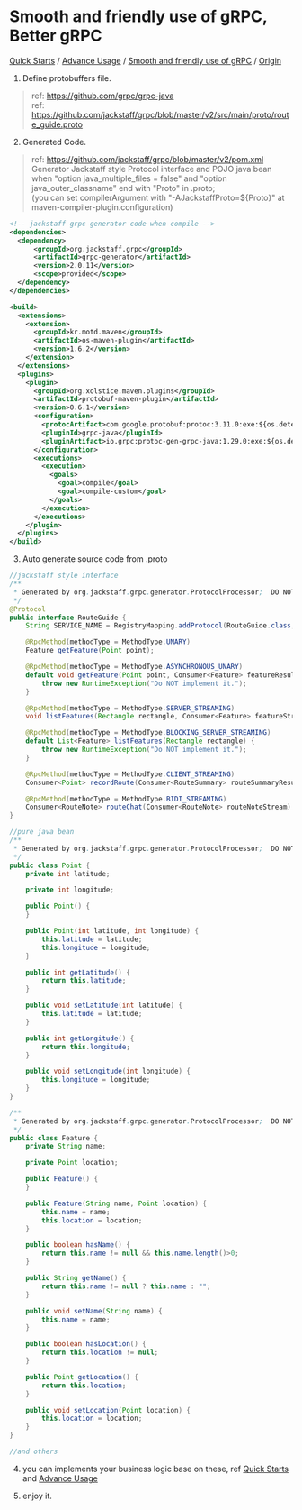Smooth and friendly use of gRPC, Better gRPC 
===

[Quick Starts](https://github.com/jackstaff/grpc/blob/master/START.md) / [Advance Usage](https://github.com/jackstaff/grpc/blob/master/ADVANCE.md) / [Smooth and friendly use of gRPC](https://github.com/jackstaff/grpc/blob/master/V2.md) / [Origin](https://github.com/jackstaff/grpc/blob/master/ORIGIN.md)

1. Define protobuffers file.
>    ref: https://github.com/grpc/grpc-java  
>    ref: https://github.com/jackstaff/grpc/blob/master/v2/src/main/proto/route_guide.proto

2. Generated Code.
>    ref: https://github.com/jackstaff/grpc/blob/master/v2/pom.xml  
>    Generator Jackstaff style Protocol interface and POJO java bean when "option java_multiple_files = false" and "option java_outer_classname" end with "Proto" in .proto;  
>    (you can set compilerArgument with "-AJackstaffProto=${Proto}" at maven-compiler-plugin.configuration)
```xml
<!-- jackstaff grpc generator code when compile -->
<dependencies>
  <dependency>
      <groupId>org.jackstaff.grpc</groupId>
      <artifactId>grpc-generator</artifactId>
      <version>2.0.11</version>
      <scope>provided</scope>
  </dependency>
</dependencies>

<build>
  <extensions>
    <extension>
      <groupId>kr.motd.maven</groupId>
      <artifactId>os-maven-plugin</artifactId>
      <version>1.6.2</version>
    </extension>
  </extensions>
  <plugins>
    <plugin>
      <groupId>org.xolstice.maven.plugins</groupId>
      <artifactId>protobuf-maven-plugin</artifactId>
      <version>0.6.1</version>
      <configuration>
        <protocArtifact>com.google.protobuf:protoc:3.11.0:exe:${os.detected.classifier}</protocArtifact>
        <pluginId>grpc-java</pluginId>
        <pluginArtifact>io.grpc:protoc-gen-grpc-java:1.29.0:exe:${os.detected.classifier}</pluginArtifact>
      </configuration>
      <executions>
        <execution>
          <goals>
            <goal>compile</goal>
            <goal>compile-custom</goal>
          </goals>
        </execution>
      </executions>
    </plugin>
  </plugins>
</build>

```
3. Auto generate source code from .proto
```java
//jackstaff style interface
/**
 * Generated by org.jackstaff.grpc.generator.ProtocolProcessor;  DO NOT EDIT!
 */
@Protocol
public interface RouteGuide {
    String SERVICE_NAME = RegistryMapping.addProtocol(RouteGuide.class, RouteGuideGrpc.getServiceDescriptor());

    @RpcMethod(methodType = MethodType.UNARY)
    Feature getFeature(Point point);

    @RpcMethod(methodType = MethodType.ASYNCHRONOUS_UNARY)
    default void getFeature(Point point, Consumer<Feature> featureResult) {
        throw new RuntimeException("Do NOT implement it.");
    }

    @RpcMethod(methodType = MethodType.SERVER_STREAMING)
    void listFeatures(Rectangle rectangle, Consumer<Feature> featureStream);

    @RpcMethod(methodType = MethodType.BLOCKING_SERVER_STREAMING)
    default List<Feature> listFeatures(Rectangle rectangle) {
        throw new RuntimeException("Do NOT implement it.");
    }

    @RpcMethod(methodType = MethodType.CLIENT_STREAMING)
    Consumer<Point> recordRoute(Consumer<RouteSummary> routeSummaryResult);

    @RpcMethod(methodType = MethodType.BIDI_STREAMING)
    Consumer<RouteNote> routeChat(Consumer<RouteNote> routeNoteStream);
}

//pure java bean
/**
 * Generated by org.jackstaff.grpc.generator.ProtocolProcessor;  DO NOT EDIT!
 */
public class Point {
    private int latitude;

    private int longitude;

    public Point() {
    }

    public Point(int latitude, int longitude) {
        this.latitude = latitude;
        this.longitude = longitude;
    }

    public int getLatitude() {
        return this.latitude;
    }

    public void setLatitude(int latitude) {
        this.latitude = latitude;
    }

    public int getLongitude() {
        return this.longitude;
    }

    public void setLongitude(int longitude) {
        this.longitude = longitude;
    }
}

/**
 * Generated by org.jackstaff.grpc.generator.ProtocolProcessor;  DO NOT EDIT!
 */
public class Feature {
    private String name;

    private Point location;

    public Feature() {
    }

    public Feature(String name, Point location) {
        this.name = name;
        this.location = location;
    }

    public boolean hasName() {
        return this.name != null && this.name.length()>0;
    }

    public String getName() {
        return this.name != null ? this.name : "";
    }

    public void setName(String name) {
        this.name = name;
    }

    public boolean hasLocation() {
        return this.location != null;
    }

    public Point getLocation() {
        return this.location;
    }

    public void setLocation(Point location) {
        this.location = location;
    }
}

//and others

```
4. you can implements your business logic base on these, ref [Quick Starts](https://github.com/jackstaff/grpc/blob/master/START.md)  and [Advance Usage](https://github.com/jackstaff/grpc/blob/master/ADVANCE.md)

5. enjoy it.

